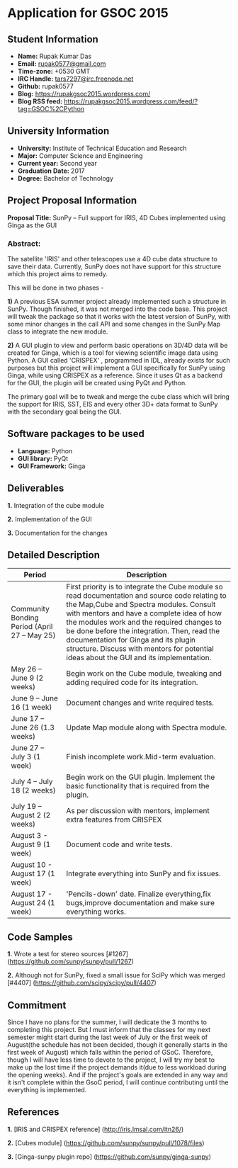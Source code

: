 # Application for GSOC 2015

## Student Information
* **Name:** Rupak Kumar Das
* **Email:** rupak0577@gmail.com
* **Time-zone:** +0530 GMT
* **IRC Handle:** tars7297@irc.freenode.net
* **Github:** rupak0577
* **Blog:** https://rupakgsoc2015.wordpress.com/
* **Blog RSS feed:** https://rupakgsoc2015.wordpress.com/feed/?tag=GSOC%2CPython

## University Information
* **University:** Institute of Technical Education and Research
* **Major:** Computer Science and Engineering
* **Current year:** Second year
* **Graduation Date:** 2017
* **Degree:** Bachelor of Technology

## Project Proposal Information
**Proposal Title:** SunPy – Full support for IRIS, 4D Cubes implemented using Ginga as the GUI

### **Abstract:**
The satellite 'IRIS' and other telescopes use a 4D cube data structure to save their data. Currently, SunPy does not have support for this structure which this project aims to remedy.

This will be done in two phases -

**1)** A previous ESA summer project already implemented such a structure in SunPy. Though finished, it was not merged into the code base. This project will tweak the package so that it works with the latest version of SunPy, with some minor changes in the call API and some changes in the SunPy Map class to integrate the new module.

**2)** A GUI plugin to view and perform basic operations on 3D/4D data will be created for Ginga, which is a tool for viewing scientific image data using Python. A GUI called 'CRISPEX' , programmed in IDL, already exists for such purposes but this project will implement a GUI specifically for SunPy using Ginga, while using CRISPEX as a reference. Since it uses Qt as a backend for the GUI, the plugin will be created using PyQt and Python.

The primary goal will be to tweak and merge the cube class which will bring the support for IRIS, SST, EIS and every other 3D+ data format to SunPy with the secondary goal being the GUI. 

## Software packages to be used
* **Language:** Python
* **GUI library:** PyQt
* **GUI Framework:** Ginga

## Deliverables
**1.** Integration of the cube module

**2.** Implementation of the GUI

**3.** Documentation for the changes

## Detailed Description

|Period|Description|
|------|-----------|
|Community Bonding Period (April 27 – May 25)|First priority is to integrate the Cube module so read documentation and source code relating to the Map,Cube and Spectra modules. Consult with mentors and have a complete idea of how the modules work and the required changes to be done before the integration. Then, read the documentation for Ginga and its plugin structure. Discuss with mentors for potential ideas about the GUI and its implementation.
|May 26 – June 9 (2 weeks)|Begin work on the Cube module, tweaking and adding required code for its integration.
|June 9 – June 16 (1 week)|Document changes and write required tests.
|June 17 – June 26 (1.3 weeks)|Update Map module along with Spectra module.
|June 27 – July 3 (1 week)|Finish incomplete work.Mid-term evaluation.
|July 4 – July 18 (2 weeks)|Begin work on the GUI plugin. Implement the basic functionality that is required from the plugin.
|July 19 – August 2 (2 weeks)|As per discussion with mentors, implement extra features from CRISPEX
|August 3 - August 9 (1 week)|Document code and write tests.
|August 10 - August 17 (1 week)|Integrate everything into SunPy and fix issues.
|August 17 - August 24 (1 week)|'Pencils-down' date. Finalize everything,fix bugs,improve documentation and make sure everything works.

## Code Samples
**1.** Wrote a test for stereo sources [#1267] (https://github.com/sunpy/sunpy/pull/1267)

**2.** Although not for SunPy, fixed a small issue for SciPy which was merged [#4407] (https://github.com/scipy/scipy/pull/4407)

## Commitment
Since I have no plans for the summer, I will dedicate the 3 months to completing this project. But I must inform that the classes for my next semester might start during the last week of July or the first week of August(the schedule has not been decided, though it generally starts in the first week of August) which falls within the period of GSoC. Therefore, though I will have less time to devote to the project, I will try my best to make up the lost time if the project demands it(due to less workload during the opening weeks). And if the project's goals are extended in any way and it isn't complete within the GsoC period, I will continue contributing until the everything is implemented.

## References
**1.** [IRIS and CRISPEX reference] (http://iris.lmsal.com/itn26/)

**2.** [Cubes module] (https://github.com/sunpy/sunpy/pull/1078/files)

**3.** [Ginga-sunpy plugin repo] (https://github.com/sunpy/ginga-sunpy)
